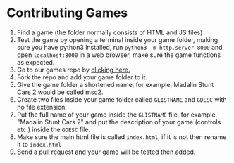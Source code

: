 # Contributing Games

1. Find a game (the folder normally consists of HTML and JS files)
2. Test the game by opening a terminal inside your game folder, making sure you have python3 installed, run ```python3 -m http.server 8000``` and open ```localhost:8000``` in a web browser, make sure the game functions as expected.
3. Go to our games repo by [clicking here.](https://github.com/metalfoxdev/cjs-garchive)
4. Fork the repo and add your game folder to it.
5. Give the game folder a shortened name, for example, Madalin Stunt Cars 2 would be called msc2.
6. Create two files inside your game folder called ```GLISTNAME``` and ```GDESC``` with no file extension.
7. Put the full name of your game inside the ```GLISTNAME``` file, for example, "Madalin Stunt Cars 2" and put the description of your game (controls etc.) inside the ```GDESC``` file.
9. Make sure the main html file is called ```index.html```, if it is not then rename it to ```index.html```
10. Send a pull request and your game will be tested then added.

